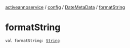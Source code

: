 [activeannoservice](../../index.md) / [config](../index.md) / [DateMetaData](index.md) / [formatString](./format-string.md)

# formatString

`val formatString: `[`String`](https://kotlinlang.org/api/latest/jvm/stdlib/kotlin/-string/index.html)